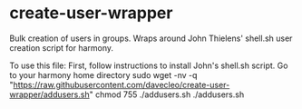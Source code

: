 # create-user-wrapper
Bulk creation of users in groups. Wraps around John Thielens' shell.sh user creation script for harmony.

To use this file:
  First, follow instructions to install John's shell.sh script.
  Go to your harmony home directory
  sudo wget -nv -q "https://raw.githubusercontent.com/davecleo/create-user-wrapper/addusers.sh"
  chmod 755 ./addusers.sh
  ./addusers.sh
  
